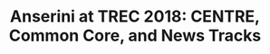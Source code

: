 ---
title: "Anserini at TREC 2018: CENTRE, Common Core, and News Tracks"
collection: publications
pubtag: 'model'
citation: '<strong>Peilin Yang</strong> and Jimmy Lin. <strong><i>Anserini at TREC 2018: CENTRE, Common Core, and News Tracks</i></strong>. In Proceedings of the 27th Text REtreival Conference (<strong class="conference"><i>TREC&#39;2018</i></strong>), 2018.'
---